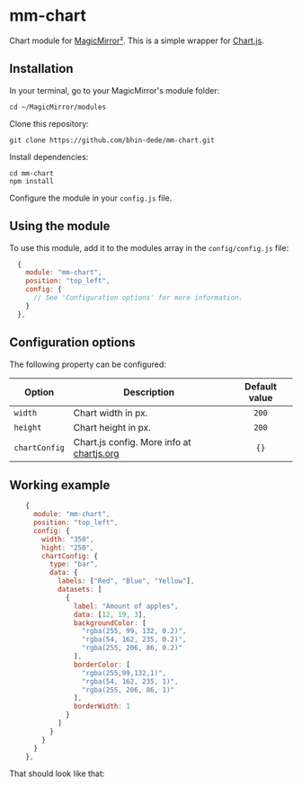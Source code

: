 # mm-chart

Chart module for [MagicMirror²](https://github.com/MagicMirrorOrg/MagicMirror). This is a simple wrapper for [Chart.js](http://www.chartjs.org/).


## Installation

In your terminal, go to your MagicMirror's module folder:

```shell
cd ~/MagicMirror/modules
```

Clone this repository:

```shell
git clone https://github.com/bhin-dede/mm-chart.git
```

Install dependencies:

```shell
cd mm-chart
npm install
```

Configure the module in your `config.js` file.

## Using the module

To use this module, add it to the modules array in the `config/config.js` file:

```javascript
  {
    module: "mm-chart",
    position: "top_left",
    config: {
      // See 'Configuration options' for more information.
    }
  },
```

## Configuration options

The following property can be configured:

| Option        | Description             | Default value |
| --------------|-------------------------|:-------------:|
| `width`       | Chart width in px.      | `200`         |
| `height`      | Chart height in px.     | `200`         |
| `chartConfig` | Chart.js config. More info at [chartjs.org](http://www.chartjs.org/) | `{}` |

## Working example

```js
    {
      module: "mm-chart",
      position: "top_left",
      config: {
        width: "350",
        hight: "250",
        chartConfig: {
          type: "bar",
          data: {
            labels: ["Red", "Blue", "Yellow"],
            datasets: [
              {
                label: "Amount of apples",
                data: [12, 19, 3],
                backgroundColor: [
                  "rgba(255, 99, 132, 0.2)",
                  "rgba(54, 162, 235, 0.2)",
                  "rgba(255, 206, 86, 0.2)"
                ],
                borderColor: [
                  "rgba(255,99,132,1)",
                  "rgba(54, 162, 235, 1)",
                  "rgba(255, 206, 86, 1)"
                ],
                borderWidth: 1
              }
            ]
          }
        }
      }
    },
```

That should look like that: